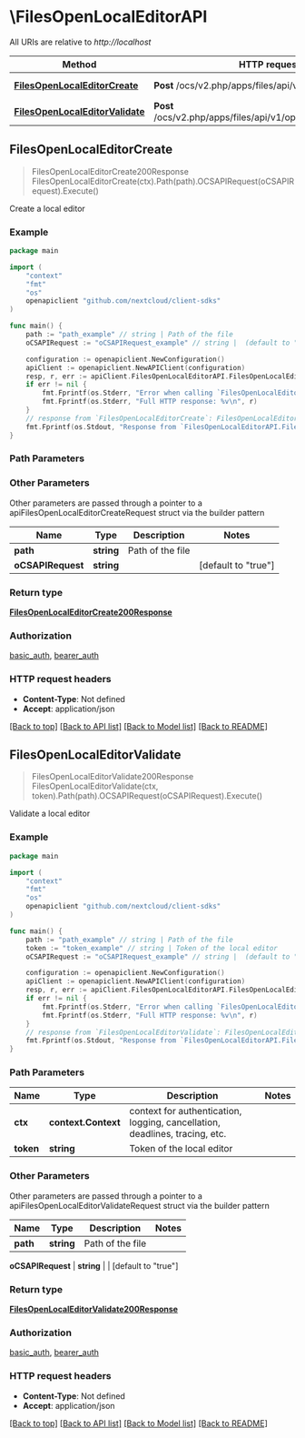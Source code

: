 # \FilesOpenLocalEditorAPI

All URIs are relative to *http://localhost*

Method | HTTP request | Description
------------- | ------------- | -------------
[**FilesOpenLocalEditorCreate**](FilesOpenLocalEditorAPI.md#FilesOpenLocalEditorCreate) | **Post** /ocs/v2.php/apps/files/api/v1/openlocaleditor | Create a local editor
[**FilesOpenLocalEditorValidate**](FilesOpenLocalEditorAPI.md#FilesOpenLocalEditorValidate) | **Post** /ocs/v2.php/apps/files/api/v1/openlocaleditor/{token} | Validate a local editor



## FilesOpenLocalEditorCreate

> FilesOpenLocalEditorCreate200Response FilesOpenLocalEditorCreate(ctx).Path(path).OCSAPIRequest(oCSAPIRequest).Execute()

Create a local editor

### Example

```go
package main

import (
    "context"
    "fmt"
    "os"
    openapiclient "github.com/nextcloud/client-sdks"
)

func main() {
    path := "path_example" // string | Path of the file
    oCSAPIRequest := "oCSAPIRequest_example" // string |  (default to "true")

    configuration := openapiclient.NewConfiguration()
    apiClient := openapiclient.NewAPIClient(configuration)
    resp, r, err := apiClient.FilesOpenLocalEditorAPI.FilesOpenLocalEditorCreate(context.Background()).Path(path).OCSAPIRequest(oCSAPIRequest).Execute()
    if err != nil {
        fmt.Fprintf(os.Stderr, "Error when calling `FilesOpenLocalEditorAPI.FilesOpenLocalEditorCreate``: %v\n", err)
        fmt.Fprintf(os.Stderr, "Full HTTP response: %v\n", r)
    }
    // response from `FilesOpenLocalEditorCreate`: FilesOpenLocalEditorCreate200Response
    fmt.Fprintf(os.Stdout, "Response from `FilesOpenLocalEditorAPI.FilesOpenLocalEditorCreate`: %v\n", resp)
}
```

### Path Parameters



### Other Parameters

Other parameters are passed through a pointer to a apiFilesOpenLocalEditorCreateRequest struct via the builder pattern


Name | Type | Description  | Notes
------------- | ------------- | ------------- | -------------
 **path** | **string** | Path of the file | 
 **oCSAPIRequest** | **string** |  | [default to &quot;true&quot;]

### Return type

[**FilesOpenLocalEditorCreate200Response**](FilesOpenLocalEditorCreate200Response.md)

### Authorization

[basic_auth](../README.md#basic_auth), [bearer_auth](../README.md#bearer_auth)

### HTTP request headers

- **Content-Type**: Not defined
- **Accept**: application/json

[[Back to top]](#) [[Back to API list]](../README.md#documentation-for-api-endpoints)
[[Back to Model list]](../README.md#documentation-for-models)
[[Back to README]](../README.md)


## FilesOpenLocalEditorValidate

> FilesOpenLocalEditorValidate200Response FilesOpenLocalEditorValidate(ctx, token).Path(path).OCSAPIRequest(oCSAPIRequest).Execute()

Validate a local editor

### Example

```go
package main

import (
    "context"
    "fmt"
    "os"
    openapiclient "github.com/nextcloud/client-sdks"
)

func main() {
    path := "path_example" // string | Path of the file
    token := "token_example" // string | Token of the local editor
    oCSAPIRequest := "oCSAPIRequest_example" // string |  (default to "true")

    configuration := openapiclient.NewConfiguration()
    apiClient := openapiclient.NewAPIClient(configuration)
    resp, r, err := apiClient.FilesOpenLocalEditorAPI.FilesOpenLocalEditorValidate(context.Background(), token).Path(path).OCSAPIRequest(oCSAPIRequest).Execute()
    if err != nil {
        fmt.Fprintf(os.Stderr, "Error when calling `FilesOpenLocalEditorAPI.FilesOpenLocalEditorValidate``: %v\n", err)
        fmt.Fprintf(os.Stderr, "Full HTTP response: %v\n", r)
    }
    // response from `FilesOpenLocalEditorValidate`: FilesOpenLocalEditorValidate200Response
    fmt.Fprintf(os.Stdout, "Response from `FilesOpenLocalEditorAPI.FilesOpenLocalEditorValidate`: %v\n", resp)
}
```

### Path Parameters


Name | Type | Description  | Notes
------------- | ------------- | ------------- | -------------
**ctx** | **context.Context** | context for authentication, logging, cancellation, deadlines, tracing, etc.
**token** | **string** | Token of the local editor | 

### Other Parameters

Other parameters are passed through a pointer to a apiFilesOpenLocalEditorValidateRequest struct via the builder pattern


Name | Type | Description  | Notes
------------- | ------------- | ------------- | -------------
 **path** | **string** | Path of the file | 

 **oCSAPIRequest** | **string** |  | [default to &quot;true&quot;]

### Return type

[**FilesOpenLocalEditorValidate200Response**](FilesOpenLocalEditorValidate200Response.md)

### Authorization

[basic_auth](../README.md#basic_auth), [bearer_auth](../README.md#bearer_auth)

### HTTP request headers

- **Content-Type**: Not defined
- **Accept**: application/json

[[Back to top]](#) [[Back to API list]](../README.md#documentation-for-api-endpoints)
[[Back to Model list]](../README.md#documentation-for-models)
[[Back to README]](../README.md)


